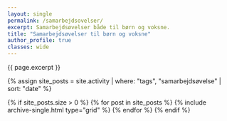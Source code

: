 ```yaml
---
layout: single
permalink: /samarbejdsovelser/
excerpt: Samarbejdsøvelser både til børn og voksne.
title: "Samarbejdsøvelser til børn og voksne"
author_profile: true
classes: wide
---
```


{{ page.excerpt }}

{% assign site_posts = site.activity | where: "tags", "samarbejdsøvelse" | sort: "date" %}

{% if site_posts.size > 0 %}
  {% for post in site_posts %}
    {% include archive-single.html type="grid" %}
  {% endfor %}
{% endif %}
